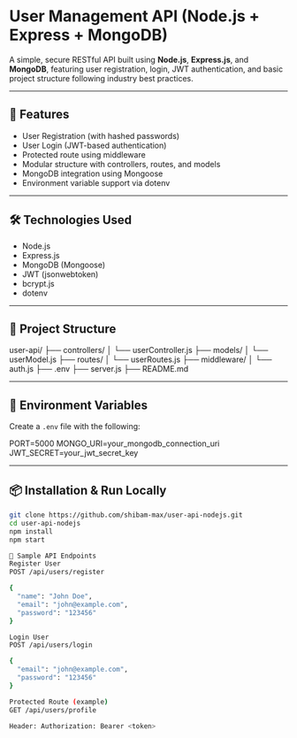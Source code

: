 # User Management API (Node.js + Express + MongoDB)

A simple, secure RESTful API built using **Node.js**, **Express.js**, and **MongoDB**, featuring user registration, login, JWT authentication, and basic project structure following industry best practices.

---

## 🚀 Features

- User Registration (with hashed passwords)
- User Login (JWT-based authentication)
- Protected route using middleware
- Modular structure with controllers, routes, and models
- MongoDB integration using Mongoose
- Environment variable support via dotenv

---

## 🛠️ Technologies Used

- Node.js
- Express.js
- MongoDB (Mongoose)
- JWT (jsonwebtoken)
- bcrypt.js
- dotenv

---

## 📁 Project Structure

user-api/ ├── controllers/ │ └── userController.js ├── models/ │ └── userModel.js ├── routes/ │ └── userRoutes.js ├── middleware/ │ └── auth.js ├── .env ├── server.js ├── README.md


---

## 🔐 Environment Variables

Create a `.env` file with the following:

PORT=5000 MONGO_URI=your_mongodb_connection_uri JWT_SECRET=your_jwt_secret_key


---

## 📦 Installation & Run Locally

```bash
git clone https://github.com/shibam-max/user-api-nodejs.git
cd user-api-nodejs
npm install
npm start

🧪 Sample API Endpoints
Register User
POST /api/users/register

{
  "name": "John Doe",
  "email": "john@example.com",
  "password": "123456"
}

Login User
POST /api/users/login

{
  "email": "john@example.com",
  "password": "123456"
}

Protected Route (example)
GET /api/users/profile

Header: Authorization: Bearer <token>

